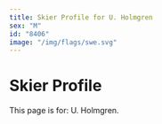 ```yaml
---
title: Skier Profile for U. Holmgren
sex: "M"
id: "8406"
image: "/img/flags/swe.svg" 
---
```


# Skier Profile

This page is for: U. Holmgren.
    